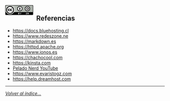 <img src="../imagenes/MI-LICENCIA88x31.png" style="float: left; margin-right: 10px;" />

## Referencias
- <https://docs.bluehosting.cl>
- <https://www.redeszone.ne>
- <https://markdown.es>
- <https://httpd.apache.org> 
- <https://www.ionos.es>
- <https://chachocool.com>
- <https://kinsta.com>
- [Pelado Nerd YouTube](https://www.youtube.com/channel/UCrBzBOMcUVV8ryyAU_c6P5g)
- <https://www.evaristogz.com>
- <https://help.dreamhost.com>
________________________________________
*[Volver al índice...](../README.md)*